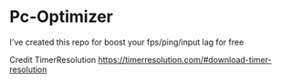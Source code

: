 # Pc-Optimizer
I've created this repo for boost your fps/ping/input lag for free 


Credit
TimerResolution
https://timerresolution.com/#download-timer-resolution

